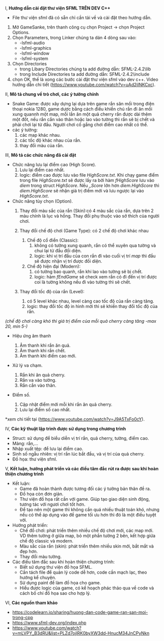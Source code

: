 I, **Hướng dẫn cài đặt thư viện SFML TRÊN DEV C++**

* File thư viện sfml đã có sẵn chỉ cần tải về và cài đặt theo hướng dẫn.

1. Mở GameSanke, trên thanh công cụ chọn Project -> chọn Project Options.
2. Chọn Parameters, trong Linker chúng ta dán 4 dòng sau vào:
     * -lsfml-audio
     * -lsfml-graphics
     * -lsfml-window
     * -lsfml-system 
 3. Chọn Directories
     * trong Libary Directories chúng ta add đường dẫn: SFML-2.4.2\lib
     * trong Include Directories ta add đường dẫn: SFML-2.4.2\include
 4. chọn OK, thế là xong các bước cài đặt thư viện sfml vào dev c++. Video hướng dẫn chi tiết (https://www.youtube.com/watch?v=uAd2jINKCxc).
 
II, **Mô tả chung về trò chơi, các ý tưởng chính**
* Snake Game: được xây dựng lại dựa trên game rắn săn mồi trong điện thoại nokia 1280, game dược bằng cách điều khiển chú rắn đi ăn mồi xung quannh một map, mỗi lần ăn một quả cherry rắn được dài thêm một đốt, nếu rắn cắn vào thân hoặc lao vào tường thì rắn sẽ bị chết và phải chơi lại từ đầu. Người chơi cố gắng chơi điểm cao nhất có thể.
* các ý tưởng:
     1. các map khác nhau.
     2. các tốc độ khác nhau của rắn.
     3. thay đổi màu của rắn.

III, **Mô tả các chức năng đã cài đặt**

 * Chức năng lưu lại điểm cao (High Score).
     1. Lưu lại điểm cao nhất.
     2. logic: điểm cao được lưu vào file *HighScore.txt*. Khi chạy game điểm trong file *HighScore.txt* sẽ được lấy ra bởi hàm *fHighScore* lưu vào *diem* trong struct *HighScore*. Nếu *_Score* lớn hơn *diem.HighScore* thì *diem.HighScore* sẽ nhận giá trị điểm mới và lưu ngược lại vào *HighScore.txt*. 
 * Chức năng tùy chọn (Option).
    1. Thay đổi màu sắc của rắn (Skin):có 4 màu sắc của rắn, dựa trên 2 màu chính là lục và hồng. Thay đổi phụ thuộc vào sở thích của người chơi.
          
    2. Thay đổi chế độ chơi (Game Type): có 2 chế độ chơi khác nhau
       1. Chế độ cổ điển (Classic): 
          1. không có tường xung quanh, rắn có thể xuyên qua tường và chui lại từ đầu đối diện.
          2. logic: khi vị trí đầu của con rắn đi vào cuối vị trí *map* thì đầu sẽ được nhận vị trí được đối diện.
       2. Chế độ hiện đại (Modern): 
          1. có tường bao quanh, rắn khi lao vào tường sẽ bị chết.
          2. logic: hàm *fEndGame* sẽ check xem rắn có đi đến vị trí được coi là tường không nếu đi vào tường thì sẽ chết.
       
    3. Thay đổi tốc độ của rắn (Level):
       1. có 5 level khác nhau, level càng cao tốc độ của rắn càng tăng.
       2. logic: thay đổi tốc độ in hình mới thì sẽ khiến  thay đổi tốc độ của rắn.

  *(chế độ chơi càng khó thì giá trị điểm của mỗi quả cherry càng tăng -max 20, min 5-)*
  
 * Hiệu ứng âm thanh
     1. Âm thanh khi rắn ăn quả.
     2. Âm thanh khi rắn chết.
     3. Âm thanh khi điểm cao mới. 

* Xử lý va chạm.
     1. Rắn khi ăn quả cherry.
     2. Rắn va vào tường.
     3. Rắn cắn vào thân.

* Điểm số.
     1. Cập nhật điểm mới mỗi khi rắn ăn quả cherry.
     2. Lưu lại điểm số cao nhất. 

*xem chi tiết tại (https://www.youtube.com/watch?v=J9A5TxFo0cY).


IV, **Các kỹ thuật lập trình được sử dụng trong chương trình**
 * Struct: sử dụng để biểu diễn vị trí rắn, quả cherry, tường, điểm cao.
 * Mảng: rắn,...
 * Nhập xuất tệp: để lưu lại điểm cao.
 * Sinh số ngẫu nhiên: vị trí rắn lúc bắt đầu, và vị trí của quả cherry.
 * Đồ họa: thư viện sfml.
     
V, **Kết luận, hướng phát triển và các điều tâm đắc rút ra được sau khi hoàn thiện chương trình**
* Kết luận:
     * Game đã hoàn thành được tương đối các ý tưởng bản thân đề ra.
     * Đồ họa còn đơn giản.
     * Thư viện đồ họa rất cần với game. Giúp tạo giao diện sinh động, tương tác với ngươi chơi tốt hơn.
     * Để tạo nên một game thì không cần quá nhiều thuật toán khó, nhưng nếu có thể áp dụng vào để game tối ưu hơn thì đó là một điều tuyệt vời.
* Hướng phát triển:
     * Chế đồ chơi: phát triển thêm nhiều chế độ chơi mới, các map mới. VD thêm tường ở giữa map, bỏ một phần tường 2 bên, kết hợp giứa chế độ classic và modern.
     * Màu sắc của rắn (skin): phát triển thêm nhiều skin mới, bắt mắt và đẹp hơn.
     * Thay đổi màu tường.
* Các điều tâm đắc sau khi hoàn thiện chương trình:
     *  Biết sử dụng thư viện đồ họa SFML.
     *  Cần tách file để quản lý code dễ hơn, code cần mạch lạc, theo hướng kể chuyện.
     *  Sử dụng paint để làm đồ họa cho game.
     *  Hiểu được logic của game, có kể hoạch phác thảo qua về code và cách bồ chí đồ họa sao cho hợp lý.
     
 VI, **Các nguồn tham khảo**
 * https://codelearn.io/sharing/huong-dan-code-game-ran-san-moi-trong-cpp
 * https://www.sfml-dev.org/index.php
 * https://www.youtube.com/watch?v=mLVPY_B3dRU&list=PLZd7ojlRK0byXW3dd-HnucM34JnCPyNkn
   
   






